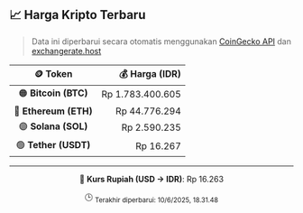 

<!-- HARGA_KRIPTO -->
## 📈 Harga Kripto Terbaru

> Data ini diperbarui secara otomatis menggunakan [CoinGecko API](https://www.coingecko.com/) dan [exchangerate.host](https://exchangerate.host/)

<div align="center">

| 🪙 Token | 💰 Harga (IDR) |
|:------:|---------------:|
| 🟠 **Bitcoin (BTC)**   | Rp 1.783.400.605 |
| 🔵 **Ethereum (ETH)**  | Rp 44.776.294 |
| 🟣 **Solana (SOL)**    | Rp 2.590.235 |
| 🟢 **Tether (USDT)**   | Rp 16.267 |

---

💱 **Kurs Rupiah (USD → IDR)**: Rp 16.263

🕒 <sub>Terakhir diperbarui: 10/6/2025, 18.31.48</sub>

</div>
<!-- /HARGA_KRIPTO -->